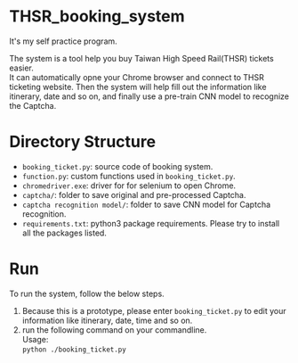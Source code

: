 # THSR_booking_system
It's my self practice program.

The system is a tool help you buy Taiwan High Speed Rail(THSR) tickets easier.  
It can automatically opne your Chrome browser and connect to THSR ticketing website. Then the system will help fill out the information like itinerary, date and so on, and finally use a pre-train CNN model to recognize the Captcha.

# Directory Structure
  * `booking_ticket.py`: source code of booking system.
  * `function.py`: custom functions used in `booking_ticket.py`.
  * `chromedriver.exe`: driver for for selenium to open Chrome.
  * `captcha/`: folder to save original and pre-processed Captcha.
  * `captcha recognition model/`: folder to save CNN model for Captcha recognition.
  * `requirements.txt`: python3 package requirements. Please try to install all the packages listed.
  
# Run
To run the system, follow the below steps.

1. Because this is a prototype, please enter `booking_ticket.py` to edit your information like itinerary, date, time and so on.  
2. run the following command on your commandline.  
Usage:  
```python ./booking_ticket.py```

